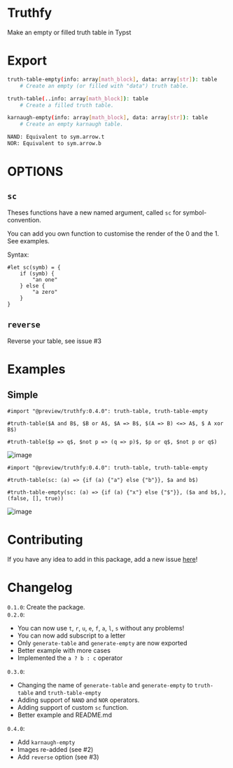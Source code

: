 # Truthfy
Make an empty or filled truth table in Typst

# Export

```sh
truth-table-empty(info: array[math_block], data: array[str]): table
    # Create an empty (or filled with "data") truth table. 

truth-table(..info: array[math_block]): table
    # Create a filled truth table.

karnaugh-empty(info: array[math_block], data: array[str]): table
    # Create an empty karnaugh table.

NAND: Equivalent to sym.arrow.t
NOR: Equivalent to sym.arrow.b
```

# OPTIONS
## `sc`
Theses functions have a new named argument, called `sc` for symbol-convention.

You can add you own function to customise the render of the 0 and the 1. See examples.

Syntax: 
```typst
#let sc(symb) = {
    if (symb) {
        "an one"
    } else {
        "a zero"
    }
}
```
## `reverse`
Reverse your table, see issue #3 

# Examples

## Simple

```typst
#import "@preview/truthfy:0.4.0": truth-table, truth-table-empty

#truth-table($A and B$, $B or A$, $A => B$, $(A => B) <=> A$, $ A xor B$)

#truth-table($p => q$, $not p => (q => p)$, $p or q$, $not p or q$)
```

![image](https://github.com/Thumuss/truthfy/assets/42680097/7edb921d-659e-4348-a12a-07bcc3822012)

```typst
#import "@preview/truthfy:0.4.0": truth-table, truth-table-empty

#truth-table(sc: (a) => {if (a) {"a"} else {"b"}}, $a and b$)

#truth-table-empty(sc: (a) => {if (a) {"x"} else {"$"}}, ($a and b$,), (false, [], true))
```

![image](https://github.com/Thumuss/truthfy/assets/42680097/1ccf6077-5cfb-4643-b621-1dc9529b8176)

# Contributing

If you have any idea to add in this package, add a new issue [here](https://github.com/Thumuss/truthfy/issues)!

# Changelog

`0.1.0`: Create the package. <br/>
`0.2.0`: 
- You can now use `t`, `r`, `u`, `e`, `f`, `a`, `l`, `s` without any problems!
- You can now add subscript to a letter
- Only `generate-table` and `generate-empty` are now exported
- Better example with more cases
- Implemented the `a ? b : c` operator <br/>

`0.3.0`: 
- Changing the name of `generate-table` and `generate-empty` to `truth-table` and `truth-table-empty`
- Adding support of `NAND` and `NOR` operators.
- Adding support of custom `sc` function.
- Better example and README.md

`0.4.0`:
- Add `karnaugh-empty`
- Images re-added (see #2)
- Add `reverse` option (see #3)
